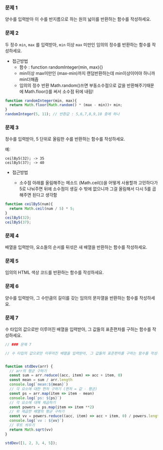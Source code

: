 ### 문제 1

양수를 입력받아 이 수를 반지름으로 하는 원의 넓이를 반환하는 함수를 작성하세요.

### 문제 2

두 정수 `min`, `max` 를 입력받아, `min` 이상 `max` 미만인 임의의 정수를 반환하는 함수를 작성하세요.

* 접근방법
  + 함수 : function randomInteger(min, max){}
  + min이상 max미만인  (max-min)까지 랜덤반환하는데 min이상이어야 하니까 min더해줌
  + 임의의 정수 반환 Math.random()쓰면 부동소수점으로 값을 반환해주기때문에 Math.floor()를 써서 소수점 뒤에 내림!

```js
function randomInteger(min, max){
  return Math.floor(Math.random() * (max - min))+ min;
}
randomInteger(5, 11); // 반환값 : 5,6,7,8,9,10 중에 하나
```



### 문제 3

정수를 입력받아, 5 단위로 올림한 수를 반환하는 함수를 작성하세요.

예:
```
ceilBy5(32); -> 35
ceilBy5(37); -> 40
```
* 접근방법

  + 소수점 아래를 올림해주는 메소드 (Math.ceil())을 어떻게 사용할까 고민하다가 5로 나눠주면 뒤에 소수점이 생길 수 밖에 없으니까 그걸 올림해서 다시 5를 곱해주면 된다고 생각함

```js
function ceilBy5(num){
  return Math.ceil(num / 5) * 5;
}
ceilBy5(32);
ceilBy5(37);
```


### 문제 4

배열을 입력받아, 요소들의 순서를 뒤섞은 새 배열을 반환하는 함수를 작성하세요.

### 문제 5

임의의 HTML 색상 코드를 반환하는 함수를 작성하세요.

### 문제 6

양수를 입력받아, 그 수만큼의 길이를 갖는 임의의 문자열을 반환하는 함수를 작성하세요.

### 문제 7

수 타입의 값으로만 이루어진 배열을 입력받아, 그 값들의 표준편차를 구하는 함수를 작성하세요.

```js
// ### 문제 7

// 수 타입의 값으로만 이루어진 배열을 입력받아, 그 값들의 표준편차를 구하는 함수를 작성하세요


function stdDev(arr) {
  // arr의 평균 구하기
  const sum = arr.reduce((acc, item) => acc + item, 0)
  const mean = sum / arr.length
  console.log(`mean:${mean}`)
  // 각 요소에 대한 편차 구하기 (편차 = 값 - 평균)
  const ps = arr.map(item => item - mean)
  console.log(`ps: ${ps}`)
  // 각 요소에 대해 제곱하기
  const powers = ps.map(item => item **2)
  // 위 제곱한 배열의 평균 구하기
  const vv = powers.reduce((acc, item) => acc + item, 0) / powers.length
  console.log(`vv : ${vv}`)
  // 루트 씌우기
  return Math.sqrt(vv)
}

stdDev([1, 2, 3, 4, 5]);
```
